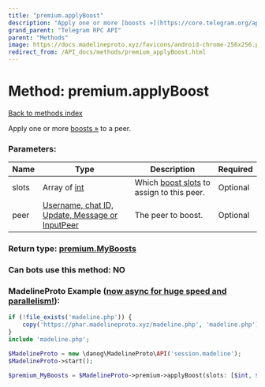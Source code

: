 ```yaml
---
title: "premium.applyBoost"
description: "Apply one or more [boosts »](https://core.telegram.org/api/boost) to a peer."
grand_parent: "Telegram RPC API"
parent: "Methods"
image: https://docs.madelineproto.xyz/favicons/android-chrome-256x256.png
redirect_from: /API_docs/methods/premium_applyBoost.html
---
```

# Method: premium.applyBoost
[Back to methods index](index.html)



Apply one or more [boosts »](https://core.telegram.org/api/boost) to a peer.

### Parameters:

| Name     |    Type       | Description | Required |
|----------|---------------|-------------|----------|
|slots|Array of [int](/API_docs/types/int.html) | Which [boost slots](https://core.telegram.org/api/boost) to assign to this peer. | Optional|
|peer|[Username, chat ID, Update, Message or InputPeer](/API_docs/types/InputPeer.html) | The peer to boost. | Optional|


### Return type: [premium.MyBoosts](/API_docs/types/premium.MyBoosts.html)

### Can bots use this method: **NO**


### MadelineProto Example ([now async for huge speed and parallelism!](https://docs.madelineproto.xyz/docs/ASYNC.html)):


```php
if (!file_exists('madeline.php')) {
    copy('https://phar.madelineproto.xyz/madeline.php', 'madeline.php');
}
include 'madeline.php';

$MadelineProto = new \danog\MadelineProto\API('session.madeline');
$MadelineProto->start();

$premium_MyBoosts = $MadelineProto->premium->applyBoost(slots: [$int, $int], peer: $InputPeer, );
```

